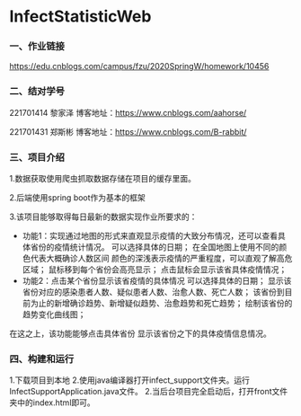 # InfectStatisticWeb

### 一、作业链接
<https://edu.cnblogs.com/campus/fzu/2020SpringW/homework/10456>
### 二、结对学号
   221701414 黎家泽 博客地址：<https://www.cnblogs.com/aahorse/>  
   
   221701431 郑斯彬 博客地址：<https://www.cnblogs.com/B-rabbit/>
### 三、项目介绍
1.数据获取使用爬虫抓取数据存储在项目的缓存里面。  

2.后端使用spring boot作为基本的框架

3.该项目能够取得每日最新的数据实现作业所要求的：
* 功能1：实现通过地图的形式来直观显示疫情的大致分布情况，还可以查看具体省份的疫情统计情况。
可以选择具体的日期；
在全国地图上使用不同的颜色代表大概确诊人数区间
颜色的深浅表示疫情的严重程度，可以直观了解高危区域；
鼠标移到每个省份会高亮显示；
点击鼠标会显示该省具体疫情情况；  
* 功能2：点击某个省份显示该省疫情的具体情况
可以选择具体的日期；
显示该省份对应的感染患者人数、疑似患者人数、治愈人数、死亡人数；
该省份到目前为止的新增确诊趋势、新增疑似趋势、治愈趋势和死亡趋势；
绘制该省份的趋势变化曲线图；

在这之上，该功能能够点击具体省份
显示该省份之下的具体疫情信息情况。

### 四、构建和运行
1.下载项目到本地
2.使用java编译器打开infect_support文件夹。运行InfectSupportApplication.java文件。
2.当后台项目完全启动后，打开front文件夹中的index.html即可。
